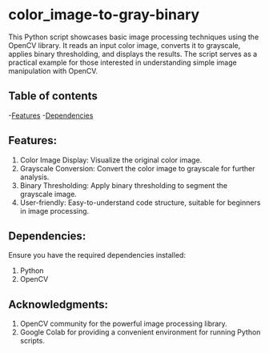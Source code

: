 # color_image-to-gray-binary
This Python script showcases basic image processing techniques using the OpenCV library. It reads an input color image, converts it to grayscale, applies binary thresholding, and displays the results. The script serves as a practical example for those interested in understanding simple image manipulation with OpenCV.
## Table of contents

-[Features](#features)
-[Dependencies](#dependencies)

## Features:
1. Color Image Display: Visualize the original color image.
2. Grayscale Conversion: Convert the color image to grayscale for further analysis.
3. Binary Thresholding: Apply binary thresholding to segment the grayscale image.
4. User-friendly: Easy-to-understand code structure, suitable for beginners in image processing.

## Dependencies:
Ensure you have the required dependencies installed:
1. Python
2. OpenCV

## Acknowledgments:
1. OpenCV community for the powerful image processing library.
2. Google Colab for providing a convenient environment for running Python scripts.
